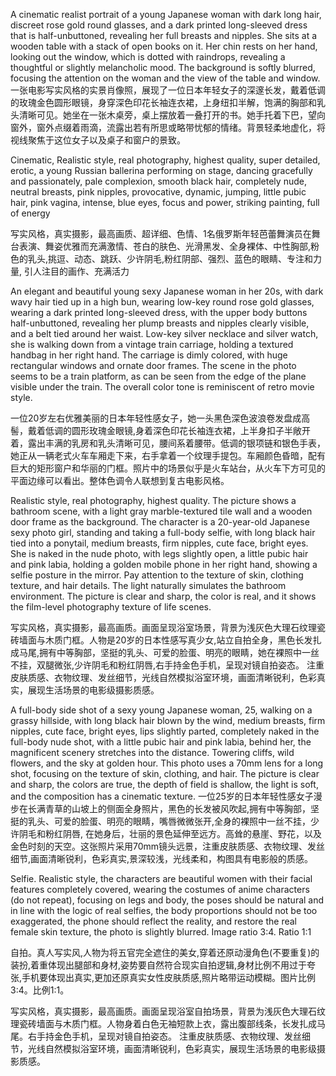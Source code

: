 A cinematic realist portrait of a young Japanese woman with dark long hair, discreet rose gold round glasses, and a dark printed long-sleeved dress that is half-unbuttoned, revealing her full breasts and nipples. She sits at a wooden table with a stack of open books on it. Her chin rests on her hand, looking out the window, which is dotted with raindrops, revealing a thoughtful or slightly melancholic mood. The background is softly blurred, focusing the attention on the woman and the view of the table and window.
一张电影写实风格的实景肖像照，展现了一位日本年轻女子的深邃长发，戴着低调的玫瑰金色圆形眼镜，身穿深色印花长袖连衣裙，上身纽扣半解，饱满的胸部和乳头清晰可见。她坐在一张木桌旁，桌上摆放着一叠打开的书。她手托着下巴，望向窗外，窗外点缀着雨滴，流露出若有所思或略带忧郁的情绪。背景轻柔地虚化，将视线聚焦于这位女子以及桌子和窗户的景致。

Cinematic, Realistic style, real photography, highest quality, super detailed, erotic, a young Russian ballerina performing on stage, dancing gracefully and passionately, pale complexion, smooth black hair, completely nude, neutral breasts, pink nipples, provocative, dynamic, jumping, little pubic hair, pink vagina, intense, blue eyes, focus and power, striking painting, full of energy

写实风格，真实摄影，最高画质、超详细、色情、1名俄罗斯年轻芭蕾舞演员在舞台表演、舞姿优雅而充满激情、苍白的肤色、光滑黑发、全身裸体、中性胸部,粉色的乳头,挑逗、动态、跳跃、少许阴毛,粉红阴部、强烈、蓝色的眼睛、专注和力量, 引人注目的画作、充满活力




An elegant and beautiful young sexy Japanese woman in her 20s, with dark wavy hair tied up in a high bun, wearing low-key round rose gold glasses, wearing a dark printed long-sleeved dress, with the upper body buttons half-unbuttoned, revealing her plump breasts and nipples clearly visible, and a belt tied around her waist. Low-key silver necklace and silver watch, she is walking down from a vintage train carriage, holding a textured handbag in her right hand. The carriage is dimly colored, with huge rectangular windows and ornate door frames. The scene in the photo seems to be a train platform, as can be seen from the edge of the plane visible under the train. The overall color tone is reminiscent of retro movie style.

一位20岁左右优雅美丽的日本年轻性感女子，她一头黑色深色波浪卷发盘成高髻，戴着低调的圆形玫瑰金眼镜,身着深色印花长袖连衣裙，上半身扣子半敞开着，露出丰满的乳房和乳头清晰可见，腰间系着腰带。低调的银项链和银色手表，她正从一辆老式火车车厢走下来，右手拿着一个纹理手提包。车厢颜色昏暗，配有巨大的矩形窗户和华丽的门框。照片中的场景似乎是火车站台，从火车下方可见的平面边缘可以看出。整体色调令人联想到复古电影风格。



Realistic style, real photography, highest quality. The picture shows a bathroom scene, with a light gray marble-textured tile wall and a wooden door frame as the background. The character is a 20-year-old Japanese sexy photo girl, standing and taking a full-body selfie, with long black hair tied into a ponytail, medium breasts, firm nipples, cute face, bright eyes. She is naked in the nude photo, with legs slightly open, a little pubic hair and pink labia, holding a golden mobile phone in her right hand, showing a selfie posture in the mirror. Pay attention to the texture of skin, clothing texture, and hair details. The light naturally simulates the bathroom environment. The picture is clear and sharp, the color is real, and it shows the film-level photography texture of life scenes.

写实风格，真实摄影，最高画质。画面呈现浴室场景，背景为浅灰色大理石纹理瓷砖墙面与木质门框。人物是20岁的日本性感写真少女,站立自拍全身，黑色长发扎成马尾,拥有中等胸部，坚挺的乳头、可爱的脸蛋、明亮的眼睛，她在裸照中一丝不挂，双腿微张,少许阴毛和粉红阴唇,右手持金色手机，呈现对镜自拍姿态。 注重皮肤质感、衣物纹理、发丝细节，光线自然模拟浴室环境，画面清晰锐利，色彩真实，展现生活场景的电影级摄影质感。


A full-body side shot of a sexy young Japanese woman, 25, walking on a grassy hillside, with long black hair blown by the wind, medium breasts, firm nipples, cute face, bright eyes, lips slightly parted, completely naked in the full-body nude shot, with a little pubic hair and pink labia, behind her, the magnificent scenery stretches into the distance. Towering cliffs, wild flowers, and the sky at golden hour. This photo uses a 70mm lens for a long shot, focusing on the texture of skin, clothing, and hair. The picture is clear and sharp, the colors are true, the depth of field is shallow, the light is soft, and the composition has a cinematic texture.
一位25岁的日本年轻性感女子漫步在长满青草的山坡上的侧面全身照片，黑色的长发被风吹起,拥有中等胸部，坚挺的乳头、可爱的脸蛋、明亮的眼睛，嘴唇微微张开,全身的裸照中一丝不挂，少许阴毛和粉红阴唇, 在她身后，壮丽的景色延伸至远方。高耸的悬崖、野花，以及金色时刻的天空。这张照片采用70mm镜头远景，注重皮肤质感、衣物纹理、发丝细节,画面清晰锐利，色彩真实,景深较浅，光线柔和，构图具有电影般的质感。


Selfie. Realistic style, the characters are beautiful women with their facial features completely covered, wearing the costumes of anime characters (do not repeat), focusing on legs and body, the poses should be natural and in line with the logic of real selfies, the body proportions should not be too exaggerated, the phone should reflect the reality, and restore the real female skin texture, the photo is slightly blurred. Image ratio 3:4. Ratio 1:1

自拍。真人写实风,人物为将五官完全遮住的美女,穿着还原动漫角色(不要重复)的装扮,着重体现出腿部和身材,姿势要自然符合现实自拍逻辑,身材比例不用过于夸张,手机要体现出真实,更加还原真实女性皮肤质感,照片略带运动模糊。图片比例3:4。比例1:1。


写实风格，真实摄影，最高画质。画面呈现浴室自拍场景，背景为浅灰色大理石纹理瓷砖墙面与木质门框。人物身着白色无袖短款上衣，露出腹部线条，长发扎成马尾。右手持金色手机，呈现对镜自拍姿态。 注重皮肤质感、衣物纹理、发丝细节，光线自然模拟浴室环境，画面清晰锐利，色彩真实，展现生活场景的电影级摄影质感。
